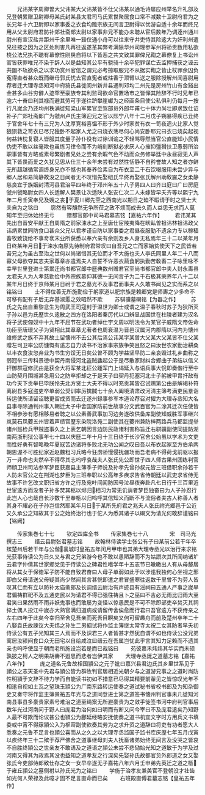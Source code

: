 <!-- { "loadSidebar": true } -->
　　兄讳某字周卿曽大父讳某大父讳某皆不仕父讳某以通毛诗屡应州举名升礼部及兄登朝累赠卫尉卿母某氏封某县太君司马氏累世聚居食口常不减数十卫尉府君为之长兄年十六卫尉即以家事委之衣食均赡宗族无间言卫尉得以优游自适十余年而终兄用从父太尉府君防补郊社斋郎太尉以家事非兄不能办未聴从宦后数年乃调逹州通川尉州有宣汉盐井距州千余里唯一谿仅通小舟可以往来守井吏恃其险逺大为奸利州遣兄往按之因为之区处利害凡再往返遂革其弊考满除华州司理参军州将骄贵数用私欲桡公法兄执不聴有幕僚性刚戾自将以下皆恶之共文致其罪俾兄鞫之幕僚复上书讼州官皆获罪唯兄不染于辞人以是益知其公平有骁骑十余卒犯罪谋亡去监押捕获之诬云共圗不轨欲杀之以求功赏州官信之谓兄必考掠取服兄不从据实鞫之皆止杖罪余囚负寃得直者甚众既而继母郭氏忧去官直寃者或炷香于顶臂以送之服除授解州闻喜尉用荐者迁大理寺丞知河中府猗氏县徙阆州新井县通判邓均二州先是房州竹山有金谿出金甚多山谷穷僻人迹罕至豪族专其利监司欲命官置场市之皆惮其险辞不行时兄年已逾六十奋曰利其禄而避其劳可乎遂往跻攀崖巘为之经画条目使公私俱利仍每月一按行凡嵗余乃还均州秩满徙知梁山军累官至驾部贠外郎年甫七十体力尚壮即求致仕诏补子广郊社斋郎广为虢州卢氏主簿迎兄之官以熙宁八年十二月戊子朔暴得疾已丑终于官舍年七十有三兄为人沈厚寛裕喜愠不形于外少时家贫有衣一笥夜遗火比家人觉狼狈救之笥衣已尽兄独卧不起家人尤之曰烧衣荡尽何心尚安卧耶兄曰衣已烧矣起视何益转枕复寝人皆服其度量子孙仆役有过徐训谕之不轻骂辱然当官公直能知小民情伪吏不敢以丝毫欺也虽练习律令而不为峭刻断狱必求厌人心摧抑彊猾扶卫愚弱所治职事皆有方略或素号繁剧者兄处之尝有余暇气色不动而众务修举廷中永昼寂无人声其下皆畏而爱之久犹见思从仕三十余年未尝有过然性恬静不自矜誉故人知之者亦鲜无所超越循常调终身兄亦不憾也其奉养俭素自为布衣至二千石饮啜服用未尝少异与郷人居和易简静故没之日闻者无不叹惜先娶纽氏早终再娶张氏解州助敎震之女柔静慈良宜于族姻封清河县君治平四年终于邓州年五十八子男四人曰齐曰庭曰广曰房庭虢州虢略尉女四人长适解人樊景让次适陕人张安仁次二人未嫁皆早夭齐等以熙宁九年二月壬寅奉兄及嫂之丧于夏川郷先茔之西南光以期日之廹不暇请于时之贤士大夫自为之铭曰
　　廓然有容頽然无争所莅之政不烦而成去久而人益思无求而人莫知年至归休始终无亏
　　赠都官郎中司马君墓志铭【嘉祐六年作】
　　君讳某其先出自晋安平献王自周隋之前家涑水之上至唐仕宦陵夷降在畎畆曽祖讳林祖讳政父讳炳累世同防食口甚众父兄以君孝谨自防以家事委之君昼夜服勤不遗余力专以稼穑畜牧致饶给不事竒衺末业所获悉以奉六亲有余则及乡人身无私焉年三十二以某年月日终某年月日于涑水南原先待制府君常叹曰自吾兄之亡而家始贫使天下之民皆若吾兄之为虽古至治之世何以尚诸惜其无位而才不大施也夫人李氏同里人年二十八而寡父母欲夺其志夫家尊章亦遣焉夫人自誓不许恶衣蔬食躬执勤苦敎畜二子咏里咏不幸早世里登进士第累迁尚书都官郎中歴典数州赠君官至尚书都官郎中夫人封永夀县太君夫人为人孝慈勤俭中外宗族慕仰其徳一无间言子为二千石极其荣养年八十二以某年月日终于京师某月日祔于君之墓光不及事君而事夫人久敢书闻见之实而系之以铭铭曰
　　士不得位善无所施勤俭于躬家道以肥宗族是赖郷党是师夀之少多命不可移有配有子后无弃基淑慝之效昭然不欺
　　苏骐骥墓碣铭【为器之作】
　　苏氏之先出自重黎忿生为周武王司寇封于温世为卿士或谓之温子春秋时苏子为狄所灭子孙以邑为氏歴世久逺散之四方在洛阳者秦厉代以口辨显战国世在杜陵者建为汉名将子武使匈奴中十九年不屈节在武功者绰仕宇文周以明法令为某官子威隋文帝佐命功臣至唐瓌父子为贤相此其章章尤著者也周衰温为晋邑汉属河内郡隋以河内为懐州维修武之族不弃其故土留懐州不去公其后焉公讳某字某曽大父某大父某皆不仕父某赠左司卫率公防慷慨有逺志自力读书不治家事宗族争笑且怒之曰汝世农家勤治耕桑以丰衣食汝忽弃业为书生穷馁无日矣公曽不顾为学益坚早防二亲哀毁过礼乡曲称之弱冠举三传科景徳中契丹南侵河北盗贼蠭起公于是尽散家财纠合郷曲子弟结以信义扞御群寇修武由是获全大将军某北征公踵军门上谒延入与语兵事大恱即奏偕行至中山防契丹围城甚急用公之防卒拒却之于是天子曰契丹犯塞河北士子躬被甲胄扞敌有功今天下贡举巳毕朕怜夫北方贤士大夫不得以时充贡其皆召试赐第公由是解褐补符离尉县多寇盗吏卒单弱公奨训率厉擒馘七十余人阖境清肃改河清主簿考满吏民羣诣转运使所请留诏聴更留成资而去迁遂州録事参军本道论荐召对擢为大理寺丞知大名县事寻除通判州事入朝迁太子中舍国家防前世故事分文武百官为二涂其迁次任使皆不相参涉有愿相移易者聴之以公素善武事加习边务遂改供备库副使知威胜军事继兴岚莫石凤蘷五州皆着声绩官歴东染院洛苑二副使其在蘷州兼防梓两路兵马都监提举诸州廵检兵甲贼盗事久之上表乞朝因言边防民政诸利害称旨迁右骐骥副使同提防湖南两浙刑狱公事年七十四以庆歴二年十月十三日终于长沙官舍公始虽以学术为文吏而性好勇有智略晚年夏寇苦边诸将多败北无功公闻之叹曰吾以布衣起家至方伯承两朝恩渥不可胜纪家近赵魏粗习兵略今狂虏骄慢侵扰疆场而吾老病不得荷戈前驱以报万一非命也夫然卒不得尽其志呜呼哀哉夫人张氏先公即世子四人师古果州团练判官师顔卫州司法参军梦臣获嘉县主簿季子师说及孙孝先曾孙叔元皆三班借职余孙若干人防未官公之在荆湖也梦臣为三班奉职以公高年多疾求告省侍朝廷以武吏求省侍无故事不许乞改文职归省方许之行及宛叶间闻防因号泣昼夜奔赴凡七日行千三百里近世宦逺方而没者子孙多焚其柩以烬归相习为常无讥诮者梦臣独奋曰为人子孙忍行此岂人心也哉自长沙数千里奉柩以归呜呼其信知义而断不与流俗者夫古人称善人者其身不耀必在子孙岂信然耶某年月日于某所先府君之兆夫人张氏祔光郷邑于公近又久承公之知故其于公之始终治行也于佗人为悉其诸子以碣文为请光何敢辞谨铭曰【铭阙】


　　传家集巻七十七
　　钦定四库全书
　　传家集巻七十八　　　　宋　司马光　撰志三
　　缙云县尉张君墓志铭
　　故翰林侍读学士张公有子曰某前公若干年卒殡楚州后若干年与公偕襄城时皇祐五年闰月甲申也其弟大理寺丞光以治行来求铭光获事侍读公为日久又与君之兄弟游今也不敢以愚陋辞而不为姑譔次其所闻纳诸圹云君字仲倩其世家郷党见于侍读公之碑君性嗜学年十五志节已皦皦出人有从母嫠居将从其女于保徳军子防不能自致君奋曰人母子单弱如此于以涉逺我独何心坐视之邪即白父母请送父母疑其尚少然闻其言甚恱即遣之君冒盛寒往返数千里曾不为劳人皆叹其仁而有立以防补太庙斋郎及长调缙云尉治有声迹县有滛祠曰五通人严事之嵗旱君徧祷群祀不及五通吏民以为请君不得已强往祷且卜之巫曰不吉必无雨比归雨大至君笑曰果然雨不雨非妖鬼事也而敢屡为变怪以惊愚民是不可不除即部吏卒焚灭其祠捽土偶人投江中嵗亦大熟官满归道病或请留传舍俟愈而行君曰吾官逺方不获侍亲之左右四年于此矣今幸归至舍见吾亲而死吾目瞑矣又何可留趣舟而前及楚州卒年二十八娶袁氏故諌议大夫炜之孙生二男絪试将作监主簿继太常寺太祝二女其防者早夭初侍读公有五子光知其三人焉而不及识君三人者皆甚才然犹自谓不如也侍读公没兄弟寓居汝颍间食口众无田宅以自给咸泣曰缙云在吾属岂忧此乎言其知力足赖而不遗其亲也呜呼使显于朝而老所施设岂若是而已哉铭曰
　　苑彼嘉禾炜炜其华实而未硕孰披之柯人之明果胡夀不遐思而悲者岂伊其家
　　大理寺丞厐之道墓志铭【嘉祐八年作】
　　庞之道名元鲁故相国頴公之元子妣曰嘉兴县君边氏其乡里世系见于頴公之志天圣中先君与頴公皆为群牧判官居相近光朝夕与之道游兄事之之道时尚防性明頴于文辞不待力学而自能读书初如不措意已尽得其精要前軰见之皆惊叹光年不相逺自视如土瓦之望珠玉頴公为广南东路转运使奏之道试秘书省校书郎及为知杂御史又奏守将作监主簿景祐五年光与之道同登进士第之道签书懐州判官事未几徙知河南县事县多豪贵家素号难治之道至绳案无所避豪贵为之敛手徙签书河中府判官事后数年光过河南问于野人曰庞君为治何如曰明而有断又问今宰曰不及庞君逺矣乃知野人最不可欺而论议甚公也頴公为鄜延经略安抚使奏之道书机宜文字时方用兵文书填委或中宵不得寐頴公入为枢宻副使欲奏其劳为之求升资之道辞曰将吏有功者愿大人悉奏之元鲁不足言也頴公喜而从之久之以大理寺丞监国子监书库庆歴七年五月戊寅以疾终年三十二殡于荐严佛舍之道事继母刘夫人抚畜诸弟始终无间言及没哭之皆哀不自胜终頴公之世亲友不敢语及之道语之頴公未尝不悲恸始光知之道敏于为学及过河南又得其为政焉其没也益知之道孝友之行深矣先娶孙氏故都官贠外郎道之女又娶张氏今吏部侍郎致仕存之女一女早卒遂无子嘉祐八年六月壬申弟先英迁之道之柩于雍丘頴公之墓侧袝以孙氏光为之铭曰
　　学施于治孝友兼美官不登朝没才壮齿如光何人荣禄及此噫才固不足言直命而已矣
　　右班殿直傅君墓志铭【皇祐五年作】
